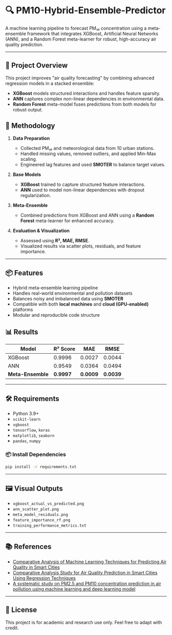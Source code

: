 
# 🔍 PM10-Hybrid-Ensemble-Predictor


A machine learning pipeline to forecast PM₁₀ concentration using a meta-ensemble framework that integrates XGBoost, Artificial Neural Networks (ANN), and a Random Forest meta-learner for robust, high-accuracy air quality prediction.

---

## 🚀 Project Overview

This project improves "air quality forecasting" by combining advanced regression models in a stacked ensemble:

- **XGBoost** models structured interactions and handles feature sparsity.
- **ANN** captures complex non-linear dependencies in environmental data.
- **Random Forest** meta-model fuses predictions from both models for robust output.


## 🧠 Methodology

1. **Data Preparation**
   - Collected PM₁₀ and meteorological data from 10 urban stations.
   - Handled missing values, removed outliers, and applied Min-Max scaling.
   - Engineered lag features and used **SMOTER** to balance target values.

2. **Base Models**
   - **XGBoost** trained to capture structured feature interactions.
   - **ANN** used to model non-linear dependencies with dropout regularization.

3. **Meta-Ensemble**
   - Combined predictions from XGBoost and ANN using a **Random Forest** meta-learner for enhanced accuracy.

4. **Evaluation & Visualization**
   - Assessed using **R², MAE, RMSE**.
   - Visualized results via scatter plots, residuals, and feature importance.
---

## 📦 Features

- Hybrid meta-ensemble learning pipeline
- Handles real-world environmental and pollution datasets
- Balances noisy and imbalanced data using **SMOTER**
- Compatible with both **local machines** and **cloud (GPU-enabled)** platforms
- Modular and reproducible code structure

## 📊 Results

| Model            | R² Score | MAE     | RMSE    |
|------------------|----------|---------|---------|
| XGBoost          | 0.9996   | 0.0027  | 0.0044  |
| ANN              | 0.9549   | 0.0364  | 0.0494  |
| **Meta-Ensemble**| **0.9997** | **0.0009** | **0.0039** |

---

## 🛠️ Requirements

- Python 3.9+
- `scikit-learn`
- `xgboost`
- `tensorflow`, `keras`
- `matplotlib`, `seaborn`
- `pandas`, `numpy`

### 📦 Install Dependencies

```bash
pip install -r requirements.txt
```
---
## 🖼️ Visual Outputs

- `xgboost_actual_vs_predicted.png`
- `ann_scatter_plot.png`
- `meta_model_residuals.png`
- `feature_importance_rf.png`
- `training_performance_metrics.txt`

---

## 📚 References
- [Comparative Analysis of Machine Learning Techniques for Predicting Air Quality in Smart Cities](./Comparative_Analysis_of_Machine_Learning_Techniques_for_Predicting_Air_Quality_in_Smart_Cities.pdf)
- [Comparative Analysis Study for Air Quality Prediction in Smart Cities Using Regression Techniques](./project_report.pdf)
- [A systematic study on PM2.5 and PM10 concentration prediction in air pollution using machine learning and deep learning model](https://www.sciencedirect.com/science/article/pii/S2590182625000967)

---

## 📌 License

This project is for academic and research use only. Feel free to adapt with credit.


